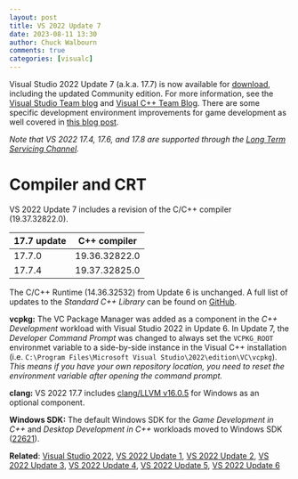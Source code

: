 ```yaml
---
layout: post
title: VS 2022 Update 7
date: 2023-08-11 13:30
author: Chuck Walbourn
comments: true
categories: [visualc]
---
```


Visual Studio 2022 Update 7 (a.k.a. 17.7) is now available for [download](https://visualstudio.microsoft.com/downloads/), including the updated Community edition. For more information, see the [Visual Studio Team blog](https://devblogs.microsoft.com/visualstudio/visual-studio-2022-17-7-now-available/) and [Visual C++ Team Blog](https://devblogs.microsoft.com/cppblog/whats-new-for-c-developers-in-visual-studio-2022-17-7/). There are some specific development environment improvements for game development as well covered in [this blog post](https://devblogs.microsoft.com/visualstudio/unleashing-the-power-of-visual-studio-2022-for-c-game-development/).

<!--more-->

<em>Note that VS 2022 17.4, 17.6, and 17.8 are supported through the [Long Term Servicing Channel](https://docs.microsoft.com/visualstudio/productinfo/vs-servicing#long-term-servicing-channel-ltsc-support).</em>

<h1>Compiler and CRT</h1>

VS 2022 Update 7 includes a revision of the C/C++ compiler (19.37.32822.0).

17.7 update | C++ compiler
--|--
17.7.0 | 19.36.32822.0
17.7.4 | 19.37.32825.0

The C/C++ Runtime (14.36.32532) from Update 6 is unchanged. A full list of updates to the *Standard C++ Library* can be found on [GitHub](https://github.com/microsoft/STL/wiki/Changelog#vs-2022-177).

<strong>vcpkg:</strong> The VC Package Manager was added as a component in the *C++ Development* workload with Visual Studio 2022 in Update 6. In Update 7, the *Developer Command Prompt* was changed to always set the ``VCPKG_ROOT`` environmet variable to a side-by-side instance in the Visual C++ installation (i.e. `C:\Program Files\Microsoft Visual Studio\2022\edition\VC\vcpkg`). *This means if you have your own repository location, you need to reset the environment variable after opening the command prompt.*

<strong>clang:</strong> VS 2022 17.7 includes [clang/LLVM v16.0.5](https://releases.llvm.org/16.0.0/tools/clang/docs/ReleaseNotes.html) for Windows as an optional component.

<strong>Windows SDK:</strong> The default Windows SDK for the *Game Development in C++* and *Desktop Development in C++* workloads moved to Windows SDK ([22621](https://walbourn.github.io/windows-sdk-for-windows-11,-version-22h2/)).

<strong>Related</strong>: <a href="https://walbourn.github.io/visual-studio-2022/">Visual Studio 2022</a>, <a href="https://walbourn.github.io/vs-2022-update-1/">VS 2022 Update 1</a>, <a href="https://walbourn.github.io/vs-2022-update-2/">VS 2022 Update 2</a>, <a href="https://walbourn.github.io/vs-2022-update-3/">VS 2022 Update 3</a>, <a href="https://walbourn.github.io/vs-2022-update-4/">VS 2022 Update 4</a>, <a href="https://walbourn.github.io/vs-2022-update-5/">VS 2022 Update 5</a>, <a href="https://walbourn.github.io/vs-2022-update-6/">VS 2022 Update 6</a>
